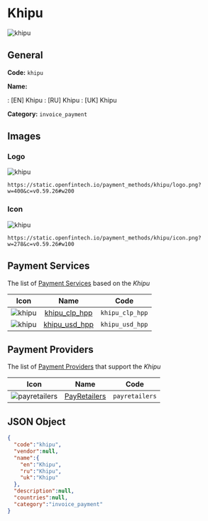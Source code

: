 
# Khipu 
![khipu](https://static.openfintech.io/payment_methods/khipu/logo.png?w=400&c=v0.59.26#w200)  

## General 
**Code:** `khipu` 
 
**Name:** 
 
:	[EN] Khipu 
:	[RU] Khipu 
:	[UK] Khipu 
 
**Category:** `invoice_payment` 
 

## Images 

### Logo 
![khipu](https://static.openfintech.io/payment_methods/khipu/logo.png?w=400&c=v0.59.26#w200)  

```
https://static.openfintech.io/payment_methods/khipu/logo.png?w=400&c=v0.59.26#w200
```  

### Icon 
![khipu](https://static.openfintech.io/payment_methods/khipu/icon.png?w=278&c=v0.59.26#w100)  

```
https://static.openfintech.io/payment_methods/khipu/icon.png?w=278&c=v0.59.26#w100
```  

## Payment Services 
 
The list of [Payment Services](/payment-services/) based on the _Khipu_ 

|Icon|Name|Code| 
|:---:|:---:|:---:| 
|![khipu](https://static.openfintech.io/payment_methods/khipu/icon.png?w=278&c=v0.59.26#w100) |[khipu_clp_hpp](/payment-services/khipu_clp_hpp/)|`khipu_clp_hpp`| 
|![khipu](https://static.openfintech.io/payment_methods/khipu/icon.png?w=278&c=v0.59.26#w100) |[khipu_usd_hpp](/payment-services/khipu_usd_hpp/)|`khipu_usd_hpp`| 
 

## Payment Providers 
 
The list of [Payment Providers](/payment-providers/) that support the _Khipu_ 

|Icon|Name|Code| 
|:---:|:---:|:---:| 
|![payretailers](https://static.openfintech.io/payment_providers/payretailers/icon.svg?w=278&c=v0.59.26#w100) |[PayRetailers](/payment-providers/payretailers/)|`payretailers`| 
 

## JSON Object 

```json
{
  "code":"khipu",
  "vendor":null,
  "name":{
    "en":"Khipu",
    "ru":"Khipu",
    "uk":"Khipu"
  },
  "description":null,
  "countries":null,
  "category":"invoice_payment"
}
```  
